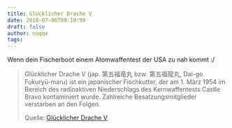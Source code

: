 ```yaml
---
title: Glücklicher Drache V
date: 2018-07-06T09:19:59
draft: false
author: noqqe
tags:
---
```


Wenn dein Fischerboot einem Atomwaffentest der USA zu nah kommt :/

> Glücklicher Drache V (jap. 第五福竜丸 bzw. 第五福龍丸, Dai-go Fukuryū-maru) ist ein
> japanischer Fischkutter, der am 1. März 1954 im Bereich des radioaktiven
> Niederschlags des Kernwaffentests Castle Bravo kontaminiert wurde. Zahlreiche
> Besatzungsmitglieder verstarben an den Folgen.
>
> Quelle: [Glücklicher Drache V](https://de.wikipedia.org/wiki/Gl%C3%BCcklicher_Drache_V)
